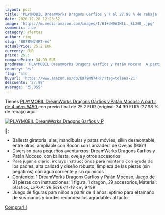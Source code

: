 ```yaml
---
layout: post
title: 'PLAYMOBIL DreamWorks Dragons Garfios y P al 27.98 % de rebaja'
date: 2020-12-28 12:23:52
image: 'https://m.media-amazon.com/images/I/61+dH0AIHtL._SL200_.jpg'
comments: true
category: ofertas
author: ring
slug: 'B079MN74RT-es'
actualPrice: 25.2 EUR
currency: EUR
price: 25.2
comparePrice: 34.99 EUR
prodname: 'PLAYMOBIL DreamWorks Dragons Garfios y Patán Mocoso  A partir de 4 años  9459 '
country: 'es'
flag: '🇪🇸'
buyurl: 'https://www.amazon.es/dp/B079MN74RT/?tag=tolees-21'
descuento: '27.98'
average: '25.055'
---
```


Tienes [PLAYMOBIL DreamWorks Dragons Garfios y Patán Mocoso  A partir de 4 años  9459 ](https://www.amazon.es/dp/B079MN74RT/?tag=tolees-21) con precio final de  25.2 EUR (original: 34.99 EUR) (27.98 %  de rebaja) aqui!

[![PLAYMOBIL DreamWorks Dragons Garfios y P](https://m.media-amazon.com/images/I/61+dH0AIHtL._SL200_.jpg)](https://www.amazon.es/dp/B079MN74RT/?tag=tolees-21)

🔎:

- Ballesta giratoria, alas, mandíbulas y patas móviles, sillín desmontable, entre otros, ampliable con Bocón con Lanzadera de Ovejas (9461)
- Diversión para pequeños aventureros: DreamWorks Dragons Garfios y Patán Mocoso, con ballesta, oveja y otros accesorios
- Para jugar a diario: incluye instrucciones para montarlo con ayuda de los padres, alta calidad y diseño robusto, limpieza de las piezas (sin pegatinas) con agua corriente y sin químicos
- Contenido: 1 DreamWorks Dragons Garfios y Patán Mocoso, Juego de 31 piezas con instrucciones: 1 figura, 1 dragón, 29 accesorios, Material: plástico, LxPxA: 39.5x36x11-13 cm, 9459
- Juego de figuras para niños a partir de 4 años: óptimo para el tamaño de sus manos y bordes redondeados agradables al tacto

[Comprar!!!](https://www.amazon.es/dp/B079MN74RT/?tag=tolees-21)
